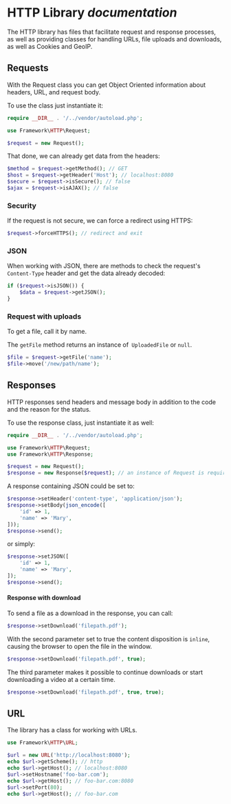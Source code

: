 # HTTP Library *documentation*

The HTTP library has files that facilitate request and response processes, as well as providing classes for handling URLs, file uploads and downloads, as well as Cookies and GeoIP.

## Requests

With the Request class you can get Object Oriented information about headers, URL, and request body.

To use the class just instantiate it:

```php
require __DIR__ . '/../vendor/autoload.php';

use Framework\HTTP\Request;

$request = new Request();
```

That done, we can already get data from the headers:

```php
$method = $request->getMethod(); // GET
$host = $request->getHeader('Host'); // localhost:8080
$secure = $request->isSecure(); // false
$ajax = $request->isAJAX(); // false
```

### Security

If the request is not secure, we can force a redirect using HTTPS:

```php
$request->forceHTTPS(); // redirect and exit
```

### JSON

When working with JSON, there are methods to check the request's `Content-Type` header and get the data already decoded:

```php
if ($request->isJSON()) {
    $data = $request->getJSON();
}
```

### Request with uploads

To get a file, call it by name.

The `getFile` method returns an instance of` UploadedFile` or `null`.

```php
$file = $request->getFile('name');
$file->move('/new/path/name');
```

## Responses

HTTP responses send headers and message body in addition to the code and the reason for the status.

To use the response class, just instantiate it as well:

```php
require __DIR__ . '/../vendor/autoload.php';

use Framework\HTTP\Request;
use Framework\HTTP\Response;

$request = new Request();
$response = new Response($request); // an instance of Request is required
```

A response containing JSON could be set to:

```php
$response->setHeader('content-type', 'application/json');
$response->setBody(json_encode([
    'id' => 1,
    'name' => 'Mary',
]));
$response->send();
```

or simply:

```php
$response->setJSON([
    'id' => 1,
    'name' => 'Mary',
]);
$response->send();
```

#### Response with download

To send a file as a download in the response, you can call:

```php
$response->setDownload('filepath.pdf');
```

With the second parameter set to true the content disposition is `inline`, causing the browser to open the file in the window.

```php
$response->setDownload('filepath.pdf', true);
```

The third parameter makes it possible to continue downloads or start downloading a video at a certain time.

```php
$response->setDownload('filepath.pdf', true, true);
```

## URL
 
The library has a class for working with URLs.
 
```php
use Framework\HTTP\URL;

$url = new URL('http://localhost:8080');
echo $url->getScheme(); // http
echo $url->getHost(); // localhost:8080
$url->setHostname('foo-bar.com');
echo $url->getHost(); // foo-bar.com:8080
$url->setPort(80);
echo $url->getHost(); // foo-bar.com
```
